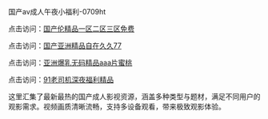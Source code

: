 国产av成人午夜小福利-0709ht

点击访问：<a href="https://heiliaoga6s9v.pages.dev">国产伦精品一区二区三区免费</a>

点击访问：<a href="https://heiliaoow5kzm.pages.dev">国产亚洲精品自在久久77</a>

点击访问：<a href="https://heiliao2dmwwy.pages.dev">亚洲爆乳无码精品aaa片蜜桃</a>

点击访问：<a href="https://heiliaoll4qsx.pages.dev">91老司机深夜福利精品</a>

这里汇集了最新最热的国产成人影视资源，涵盖多种类型与题材，满足不同用户的观影需求。视频画质清晰流畅，支持多设备观看，带来极致观影体验。

<span style="display:none;">[Canonical link](）</span>
